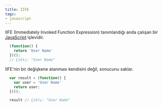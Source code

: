 ```yaml
---
title: IIFE
tags:
- javascript
---
```


IIFE (Immediately Invoked Function Expression) tanımlandığı anda çalışan bir [JavaScript](/k/javascript) işlevidir. 

```js
  (function() { 
    return 'User Name'
  })();
  // Çıktı: "User Name"
```

IIFE'nin bir değişkene atanması kendisini değil, sonucunu saklar.
```js
  var result = (function() { 
    var user = 'User Name'
    return user;
  })();

  result // Çıktı: "User Name"
```
